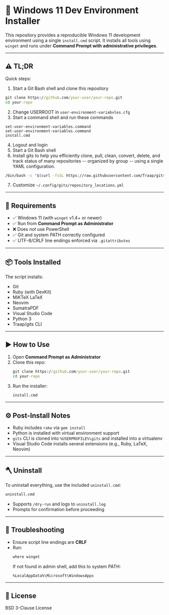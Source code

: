 # 🚀 Windows 11 Dev Environment Installer

This repository provides a reproducible Windows 11 development environment using
a single `install.cmd` script. It installs all tools using `winget` and runs
under **Command Prompt with administrative privileges**.

---
## ⚠️ TL;DR

Quick steps:
  1. Start a Git Bash shell and clone this repository
```cmd
git clone https://github.com/your-user/your-repo.git
cd your-repo
```
  2. Change USERROOT in ```user-environment-variabvles.cfg```
  3. Start a command shell and run these commands
```command
set-user-environment-variables.command
set-user-environment-variables.command
install.cmd
```
  4. Logout and login
  5. Start a Git Bash shell
  6. Install gits to help you efficiently clone, pull, clean, convert, delete,
     and track status of many repositories -- organized by group -- using a
     single YAML configuration.
```bash
/bin/bash -c "$(curl -fsSL https://raw.githubusercontent.com/Traap/gits/master/install.sh)"
```
  7. Customize ```~/.config/gits/repository_locations.yml```
---

## 🔧 Requirements

- ✅ Windows 11 (with `winget` v1.4+ or newer)
- ✅ Run from **Command Prompt as Administrator**
- ❌ Does *not* use PowerShell
- ✅ Git and system PATH correctly configured
- ✅ UTF-8/CRLF line endings enforced via `.gitattributes`

---

## 📦 Tools Installed

The script installs:

- Git
- Ruby (with DevKit)
- MiKTeX LaTeX
- Neovim
- SumatraPDF
- Visual Studio Code
- Python 3
- Traap/gits CLI

---

## ▶️ How to Use

1. Open **Command Prompt as Administrator**
2. Clone this repo:
   ```cmd
   git clone https://github.com/your-user/your-repo.git
   cd your-repo
   ```
3. Run the installer:
   ```cmd
   install.cmd
   ```

---

## ⚙️ Post-Install Notes

- Ruby includes `rake` via `gem install`
- Python is installed with virtual environment support
- `gits` CLI is cloned into `%USERPROFILE%\gits` and installed into a virtualenv
- Visual Studio Code installs several extensions (e.g., Ruby, LaTeX, Neovim)

---

## 🪓 Uninstall

To uninstall everything, use the included `uninstall.cmd`:
```cmd
uninstall.cmd
```

- Supports `/dry-run` and logs to `uninstall.log`
- Prompts for confirmation before proceeding

---

## 🧪 Troubleshooting

- Ensure script line endings are **CRLF**
- Run:
  ```cmd
  where winget
  ```
  If not found in admin shell, add this to system PATH:
  ```
  %LocalAppData%\Microsoft\WindowsApps
  ```

---

## 📄 License
BSD 3-Clause License
